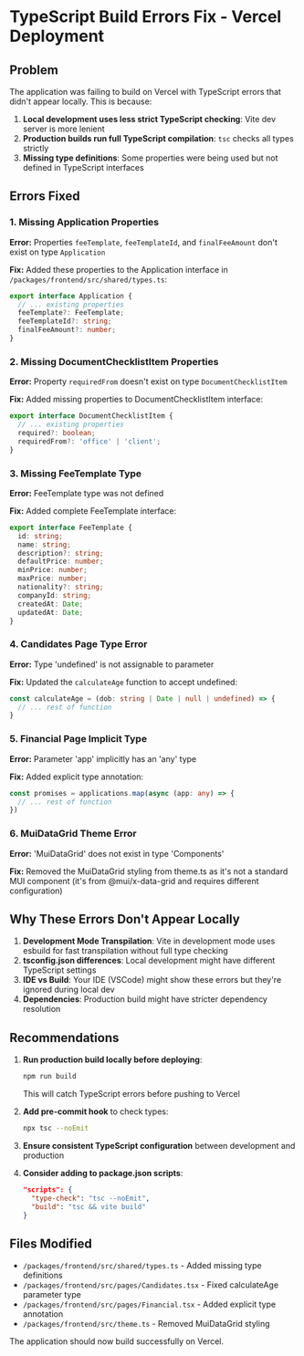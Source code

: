 # TypeScript Build Errors Fix - Vercel Deployment

## Problem
The application was failing to build on Vercel with TypeScript errors that didn't appear locally. This is because:

1. **Local development uses less strict TypeScript checking**: Vite dev server is more lenient
2. **Production builds run full TypeScript compilation**: `tsc` checks all types strictly
3. **Missing type definitions**: Some properties were being used but not defined in TypeScript interfaces

## Errors Fixed

### 1. Missing Application Properties
**Error:** Properties `feeTemplate`, `feeTemplateId`, and `finalFeeAmount` don't exist on type `Application`

**Fix:** Added these properties to the Application interface in `/packages/frontend/src/shared/types.ts`:
```typescript
export interface Application {
  // ... existing properties
  feeTemplate?: FeeTemplate;
  feeTemplateId?: string;
  finalFeeAmount?: number;
}
```

### 2. Missing DocumentChecklistItem Properties  
**Error:** Property `requiredFrom` doesn't exist on type `DocumentChecklistItem`

**Fix:** Added missing properties to DocumentChecklistItem interface:
```typescript
export interface DocumentChecklistItem {
  // ... existing properties
  required?: boolean;
  requiredFrom?: 'office' | 'client';
}
```

### 3. Missing FeeTemplate Type
**Error:** FeeTemplate type was not defined

**Fix:** Added complete FeeTemplate interface:
```typescript
export interface FeeTemplate {
  id: string;
  name: string;
  description?: string;
  defaultPrice: number;
  minPrice: number;
  maxPrice: number;
  nationality?: string;
  companyId: string;
  createdAt: Date;
  updatedAt: Date;
}
```

### 4. Candidates Page Type Error
**Error:** Type 'undefined' is not assignable to parameter

**Fix:** Updated the `calculateAge` function to accept undefined:
```typescript
const calculateAge = (dob: string | Date | null | undefined) => {
  // ... rest of function
}
```

### 5. Financial Page Implicit Type
**Error:** Parameter 'app' implicitly has an 'any' type

**Fix:** Added explicit type annotation:
```typescript
const promises = applications.map(async (app: any) => {
  // ... rest of function
})
```

### 6. MuiDataGrid Theme Error
**Error:** 'MuiDataGrid' does not exist in type 'Components'

**Fix:** Removed the MuiDataGrid styling from theme.ts as it's not a standard MUI component (it's from @mui/x-data-grid and requires different configuration)

## Why These Errors Don't Appear Locally

1. **Development Mode Transpilation**: Vite in development mode uses esbuild for fast transpilation without full type checking
2. **tsconfig.json differences**: Local development might have different TypeScript settings
3. **IDE vs Build**: Your IDE (VSCode) might show these errors but they're ignored during local dev
4. **Dependencies**: Production build might have stricter dependency resolution

## Recommendations

1. **Run production build locally before deploying**:
   ```bash
   npm run build
   ```
   This will catch TypeScript errors before pushing to Vercel

2. **Add pre-commit hook** to check types:
   ```bash
   npx tsc --noEmit
   ```

3. **Ensure consistent TypeScript configuration** between development and production

4. **Consider adding to package.json scripts**:
   ```json
   "scripts": {
     "type-check": "tsc --noEmit",
     "build": "tsc && vite build"
   }
   ```

## Files Modified
- `/packages/frontend/src/shared/types.ts` - Added missing type definitions
- `/packages/frontend/src/pages/Candidates.tsx` - Fixed calculateAge parameter type
- `/packages/frontend/src/pages/Financial.tsx` - Added explicit type annotation
- `/packages/frontend/src/theme.ts` - Removed MuiDataGrid styling

The application should now build successfully on Vercel.
